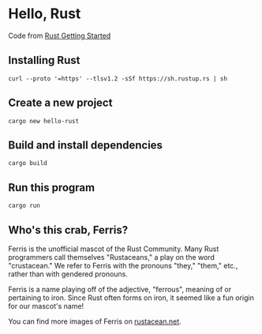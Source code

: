 # Hello, Rust 

Code from [Rust Getting Started](https://www.rust-lang.org/learn/get-started)

## Installing Rust
```
curl --proto '=https' --tlsv1.2 -sSf https://sh.rustup.rs | sh
```

## Create a new project
```
cargo new hello-rust
```

## Build and install dependencies
```
cargo build
```

## Run this program
```
cargo run
```

## Who's this crab, Ferris?

Ferris is the unofficial mascot of the Rust Community. Many Rust programmers call themselves "Rustaceans," a play on the word "crustacean." We refer to Ferris with the pronouns "they," "them," etc., rather than with gendered pronouns.

Ferris is a name playing off of the adjective, "ferrous", meaning of or pertaining to iron. Since Rust often forms on iron, it seemed like a fun origin for our mascot's name!

You can find more images of Ferris on [rustacean.net](https://rustacean.net/).
